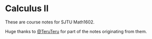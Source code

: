 Calculus II 
==
These are course notes for SJTU Math1602.

Huge thanks to [@TeruTeru](https://teruteru.space/2022/02/25/%E9%AB%98%E6%95%B0%E4%B8%8B%E7%AC%94%E8%AE%B0%E6%95%B4%E7%90%86/) for part of the notes originating from them.
